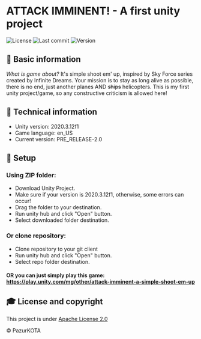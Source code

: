 # ATTACK IMMINENT! - A first unity project
<img alt="License" src="https://img.shields.io/github/license/pazurkota/attack_imminent-game?style=flat-square"> <img alt="Last commit" src="https://img.shields.io/github/last-commit/pazurkota/attack_imminent-game?style=flat-square"> <img alt="Version" src="https://img.shields.io/github/v/release/pazurkota/attack_imminent-game?include_prereleases&style=flat-square" />
## 🚀 Basic information
*What is game about?* It's simple shoot em' up, inspired by Sky Force series created by Infinite Dreams. Your mission is to stay as long alive as possible, there is no end, just another planes AND ~~ships~~ helicopters. This is my first unity project/game, so any constructive criticism is allowed here!

## 👾 Technical information
* Unity version: 2020.3.12f1
* Game language: en_US
* Current version: PRE_RELEASE-2.0

## 🔧 Setup
### Using ZIP folder:
* Download Unity Project.
* Make sure if your version is 2020.3.12f1, otherwise, some errors can occur!
* Drag the folder to your destination.
* Run unity hub and click "Open" button.
* Select downloaded folder destination.

### Or clone repository:
* Clone repository to your git client
* Run unity hub and click "Open" button.
* Select repo folder destination.

#### OR you can just simply play this game: https://play.unity.com/mg/other/attack-imminent-a-simple-shoot-em-up

## 🎓 License and copyright
This project is under [Apache License 2.0](LICENSE.md)

© PazurKOTA
